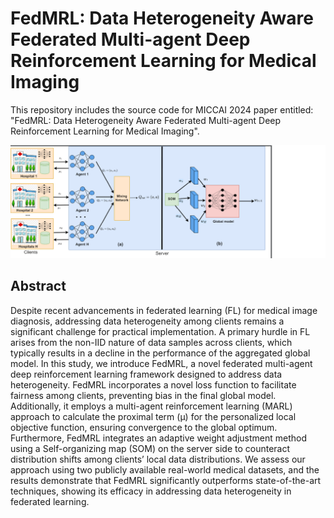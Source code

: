 # FedMRL: Data Heterogeneity Aware Federated Multi-agent Deep Reinforcement Learning for Medical Imaging
This repository includes the source code for MICCAI 2024 paper entitled: "FedMRL: Data Heterogeneity Aware Federated Multi-agent Deep Reinforcement Learning for Medical Imaging".


![Architecture](Architecture.png)




## Abstract

Despite recent advancements in federated learning (FL) for medical image diagnosis, addressing data heterogeneity among clients remains a significant challenge for practical implementation. A primary hurdle in FL arises from the non-IID nature of data samples across clients, which typically results in a decline in the performance of the aggregated global model. In this study, we introduce FedMRL, a novel federated multi-agent deep reinforcement learning framework designed to address data heterogeneity. FedMRL incorporates a novel loss function to  facilitate fairness among clients, preventing bias in the final global model. Additionally, it employs a multi-agent reinforcement learning (MARL) approach to calculate the proximal term (μ) for the personalized local objective function, ensuring convergence to the global optimum. Furthermore, FedMRL integrates an adaptive weight adjustment method using a Self-organizing map (SOM) on the server side to counteract distribution shifts among clients’ local data distributions. We assess our
approach using two publicly available real-world medical datasets, and the results demonstrate that FedMRL significantly outperforms state-of-the-art techniques, showing its efficacy in addressing data heterogeneity in federated learning.


